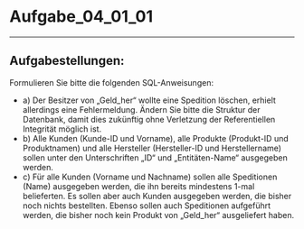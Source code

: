 # Aufgabe_04_01_01

---

## Aufgabestellungen: 

Formulieren Sie bitte die folgenden SQL-Anweisungen: 

- a) Der Besitzer von „Geld_her“ wollte eine Spedition löschen, erhielt allerdings eine Fehlermeldung. Ändern Sie bitte die Struktur der Datenbank, damit dies zukünftig ohne Verletzung der Referentiellen Integrität möglich ist.
- b) Alle Kunden (Kunde-ID und Vorname), alle Produkte (Produkt-ID und Produktnamen) und alle Hersteller (Hersteller-ID und Herstellername) sollen unter den Unterschriften „ID“ und „Entitäten-Name“ ausgegeben werden.
- c) Für alle Kunden (Vorname und Nachname) sollen alle Speditionen (Name) ausgegeben werden, die ihn bereits mindestens 1-mal belieferten. Es sollen aber auch Kunden ausgegeben werden, die bisher noch nichts bestellten. Ebenso sollen auch Speditionen aufgeführt werden, die bisher noch kein Produkt von „Geld_her“ ausgeliefert haben. 
